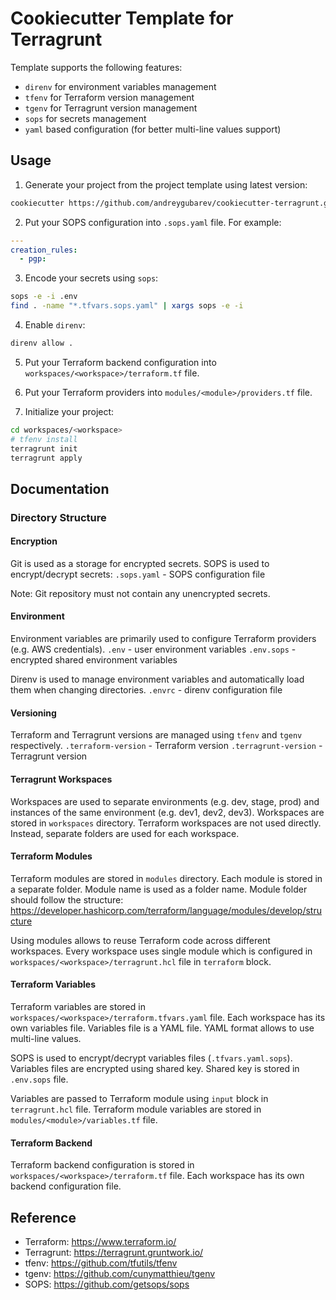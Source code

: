 # Cookiecutter Template for Terragrunt

Template supports the following features:
- `direnv` for environment variables management
- `tfenv` for Terraform version management
- `tgenv` for Terragrunt version management
- `sops` for secrets management
- `yaml` based configuration (for better multi-line values support)

## Usage

1. Generate your project from the project template using latest version:
```bash
cookiecutter https://github.com/andreygubarev/cookiecutter-terragrunt.git
```

2. Put your SOPS configuration into `.sops.yaml` file. For example:
```yaml
---
creation_rules:
  - pgp:
```

3. Encode your secrets using `sops`:
```bash
sops -e -i .env
find . -name "*.tfvars.sops.yaml" | xargs sops -e -i
```

4. Enable `direnv`:
```bash
direnv allow .
```

5. Put your Terraform backend configuration into `workspaces/<workspace>/terraform.tf` file.

6. Put your Terraform providers into `modules/<module>/providers.tf` file.

7. Initialize your project:
```bash
cd workspaces/<workspace>
# tfenv install
terragrunt init
terragrunt apply
```

## Documentation

### Directory Structure

#### Encryption
Git is used as a storage for encrypted secrets. SOPS is used to encrypt/decrypt secrets:
`.sops.yaml` - SOPS configuration file

Note: Git repository must not contain any unencrypted secrets.

#### Environment
Environment variables are primarily used to configure Terraform providers (e.g. AWS credentials).
`.env` - user environment variables
`.env.sops` - encrypted shared environment variables

Direnv is used to manage environment variables and automatically load them when changing directories.
`.envrc` - direnv configuration file

#### Versioning
Terraform and Terragrunt versions are managed using `tfenv` and `tgenv` respectively.
`.terraform-version` - Terraform version
`.terragrunt-version` - Terragrunt version

#### Terragrunt Workspaces
Workspaces are used to separate environments (e.g. dev, stage, prod) and instances of the same environment (e.g. dev1, dev2, dev3). Workspaces are stored in `workspaces` directory. Terraform workspaces are not used directly. Instead, separate folders are used for each workspace.

#### Terraform Modules
Terraform modules are stored in `modules` directory. Each module is stored in a separate folder. Module name is used as a folder name. Module folder should follow the structure: https://developer.hashicorp.com/terraform/language/modules/develop/structure

Using modules allows to reuse Terraform code across different workspaces. Every workspace uses single module which is configured in `workspaces/<workspace>/terragrunt.hcl` file in `terraform` block.

#### Terraform Variables
Terraform variables are stored in `workspaces/<workspace>/terraform.tfvars.yaml` file. Each workspace has its own variables file. Variables file is a YAML file. YAML format allows to use multi-line values.

SOPS is used to encrypt/decrypt variables files (`.tfvars.yaml.sops`). Variables files are encrypted using shared key. Shared key is stored in `.env.sops` file.

Variables are passed to Terraform module using `input` block in `terragrunt.hcl` file. Terraform module variables are stored in `modules/<module>/variables.tf` file.

#### Terraform Backend
Terraform backend configuration is stored in `workspaces/<workspace>/terraform.tf` file. Each workspace has its own backend configuration file.

## Reference

- Terraform: https://www.terraform.io/
- Terragrunt: https://terragrunt.gruntwork.io/
- tfenv: https://github.com/tfutils/tfenv
- tgenv: https://github.com/cunymatthieu/tgenv
- SOPS: https://github.com/getsops/sops

